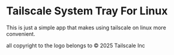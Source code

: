 # Tailscale System Tray For Linux 

This is just a simple app that makes using tailscale on linux more convenient. 

all copyright to the logo belongs to © 2025 Tailscale Inc
